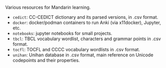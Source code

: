 Various resources for Mandarin learning.

- `cedict`: CC-CEDICT dictionary and its parsed versions, in .csv format.
- `docker`: docker/podman containers to run Anki (via x11docker), Jupyter, etc.
- `notebooks`: jupyter notebooks for small projects.
- `tbcl`: TBCL vocabulary wordlist, characters and grammar points in .csv format.
- `tocfl`: TOCFL and CCCC vocabulary wordlists in .csv format.
- `unihan`: Unihan database in .csv format, main reference on Unicode codepoints and their properties.
